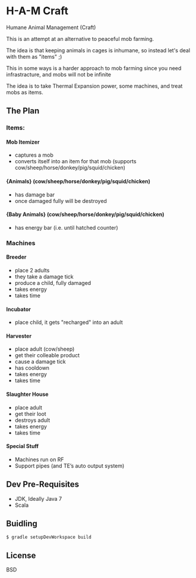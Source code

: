 # H-A-M Craft

Humane Animal Management (Craft)

This is an attempt at an alternative to peaceful mob farming.

The idea is that keeping animals in cages is inhumane, so instead let's deal with them as "items" ;)

This in some ways is a harder approach to mob farming since you need infrastracture, and mobs will not be infinite

The idea is to take Thermal Expansion power, some machines, and treat mobs as items.

## The Plan

### Items:

#### Mob Itemizer


 - captures a mob
 - converts itself into an item for that mob (supports cow/sheep/horse/donkey/pig/squid/chicken)

#### {Animals} (cow/sheep/horse/donkey/pig/squid/chicken)


 - has damage bar
 - once damaged fully will be destroyed

#### {Baby Animals} (cow/sheep/horse/donkey/pig/squid/chicken)

 - has energy bar (i.e. until hatched counter)


### Machines

#### Breeder

 - place 2 adults
 - they take a damage tick
 - produce a child, fully damaged
 - takes energy
 - takes time

#### Incubator

 - place child, it gets "recharged" into an adult

#### Harvester

 - place adult (cow/sheep)
 - get their colleable product
 - cause a damage tick
 - has cooldown
 - takes energy
 - takes time

#### Slaughter House

 - place adult
 - get their loot
 - destroys adult
 - takes energy
 - takes time


#### Special Stuff

- Machines run on RF
- Support pipes (and TE’s auto output system)


## Dev Pre-Requisites

 * JDK, Ideally Java 7
 * Scala

## Buidling

`$ gradle setupDevWorkspace build`

## License

BSD


